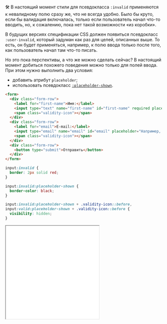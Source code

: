 🛠 В настоящий момент стили для псевдокласса `:invalid` применяются к невалидному полю сразу же, что не всегда удобно. Было бы круто, если бы валидация включалась, только если пользователь начал что-то вводить, но, к сожалению, пока нет такой возможности «из коробки».

В будущих версиях спецификации CSS должен появиться псевдокласс `:user-invalid`, который задуман как раз для целей, описанных выше. То есть, он будет применяться, например, к полю ввода только после того, как пользователь начал там что-то писать.

Но это пока перспективы, а что же можно сделать сейчас? В настоящий момент добиться похожего поведения можно только для полей ввода. При этом нужно выполнить два условия:

- добавить атрибут `placeholder`;
- использовать псевдокласс [`:placeholder-shown`](/css/placeholder-shown).

```html
<form>
  <div class="form-row">
    <label for="first-name">Имя:</label>
    <input type="text" name="first-name" id="first-name" required placeholder="Например, Пётр">
    <span class="validity-icon"></span>
  </div>
  <div class="form-row">
    <label for="email">E-mail:</label>
    <input type="email" name="email" id="email" placeholder="Например, mymail@gmail.com">
    <span class="validity-icon"></span>
  </div>
  <div class="form-row">
    <button type="submit">Отправить</button>
  </div>
</form>
```

```css
input:invalid {
  border: 2px solid red;
}

input:invalid:placeholder-shown {
  border-color: black;
}

input:invalid:placeholder-shown + .validity-icon::before,
input:valid:placeholder-shown + .validity-icon::before {
  visibility: hidden;
}
```

<iframe title="Валидация формы" src="../demos/form-validation/" height="300" sandbox></iframe>
